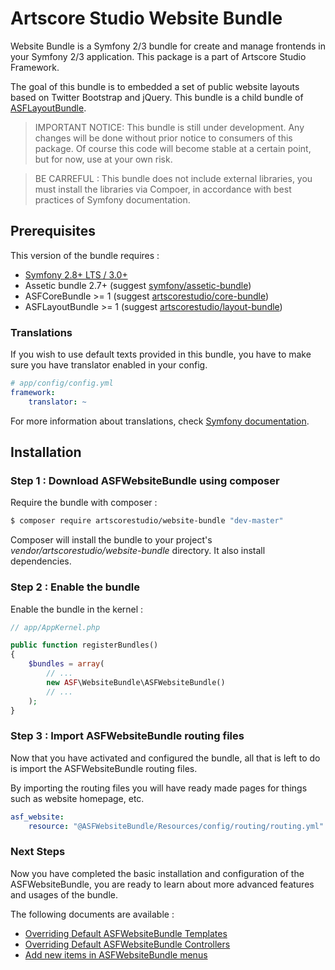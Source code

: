 # Artscore Studio Website Bundle

Website Bundle is a Symfony 2/3 bundle for create and manage frontends in your Symfony 2/3 application. This package is a part of Artscore Studio Framework.

The goal of this bundle is to embedded a set of public website layouts based on Twitter Bootstrap and jQuery. This bundle is a child bundle of [ASFLayoutBundle][1]. 

> IMPORTANT NOTICE: This bundle is still under development. Any changes will be done without prior notice to consumers of this package. Of course this code will become stable at a certain point, but for now, use at your own risk.

> BE CARREFUL : This bundle does not include external libraries, you must install the libraries via Compoer, in accordance with best practices of Symfony documentation.

## Prerequisites

This version of the bundle requires :
* [Symfony 2.8+ LTS / 3.0+][2]
* Assetic bundle 2.7+ (suggest [symfony/assetic-bundle][3])
* ASFCoreBundle >= 1 (suggest [artscorestudio/core-bundle][4])
* ASFLayoutBundle >= 1 (suggest [artscorestudio/layout-bundle][5])

### Translations

If you wish to use default texts provided in this bundle, you have to make sure you have translator enabled in your config.

```yaml
# app/config/config.yml
framework:
    translator: ~
```

For more information about translations, check [Symfony documentation][6].

## Installation

### Step 1 : Download ASFWebsiteBundle using composer

Require the bundle with composer :

```bash
$ composer require artscorestudio/website-bundle "dev-master"
```

Composer will install the bundle to your project's *vendor/artscorestudio/website-bundle* directory. It also install dependencies. 

### Step 2 : Enable the bundle

Enable the bundle in the kernel :

```php
// app/AppKernel.php

public function registerBundles()
{
	$bundles = array(
		// ...
		new ASF\WebsiteBundle\ASFWebsiteBundle()
		// ...
	);
}
```

### Step 3 : Import ASFWebsiteBundle routing files

Now that you have activated and configured the bundle, all that is left to do is import the ASFWebsiteBundle routing files.

By importing the routing files you will have ready made pages for things such as website homepage, etc.

```yaml
asf_website:
    resource: "@ASFWebsiteBundle/Resources/config/routing/routing.yml"
```

### Next Steps

Now you have completed the basic installation and configuration of the ASFWebsiteBundle, you are ready to learn about more advanced features and usages of the bundle.

The following documents are available :
* [Overriding Default ASFWebsiteBundle Templates][7]
* [Overriding Default ASFWebsiteBundle Controllers][8]
* [Add new items in ASFWebsiteBundle menus][9]

[1]: https://packagist.org/packages/artscorestudio/layout-bundle
[2]: https://symfony.com/download
[3]: https://packagist.org/packages/symfony/assetic-bundle 
[4]: https://packagist.org/packages/artscorestudio/core-bundle
[5]: https://packagist.org/packages/artscorestudio/layout-bundle
[6]: https://symfony.com/doc/current/book/translation.html
[7]: templates.md
[8]: controllers.md
[9]: menus.md